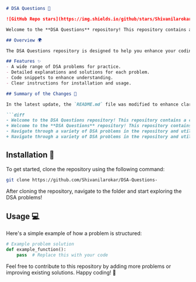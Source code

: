 ```markdown
# DSA Questions 🤖

![GitHub Repo stars](https://img.shields.io/github/stars/Shivanilarokar/DSA-Questions-?style=social) ![GitHub issues](https://img.shields.io/github/issues/Shivanilarokar/DSA-Questions-) ![GitHub forks](https://img.shields.io/github/forks/Shivanilarokar/DSA-Questions-?style=social)

Welcome to the **DSA Questions** repository! This repository contains a collection of Data Structures and Algorithms (DSA) problems for practice and learning.

## Overview 🌍

The DSA Questions repository is designed to help you enhance your coding skills through a variety of DSA problems. Each problem is accompanied by detailed explanations and code snippets to facilitate better understanding.

## Features ✨
- A wide range of DSA problems for practice.
- Detailed explanations and solutions for each problem.
- Code snippets to enhance understanding.
- Clear instructions for installation and usage.

## Summary of the Changes 🚀

In the latest update, the `README.md` file was modified to enhance clarity and structure. Here are the key changes:

```diff
- Welcome to the DSA Questions repository! This repository contains a collection of data structures and algorithms (DSA) problems designed to help you enhance your coding skills.
+ Welcome to the **DSA Questions** repository! This repository contains a collection of Data Structures and Algorithms (DSA) problems for practice and learning.
- Navigate through a variety of DSA problems in the repository and utilize the code snippets provided.
+ Navigate through a variety of DSA problems in the repository and utilize the code snippets provided.
```

## Installation 🚀

To get started, clone the repository using the following command:

```bash
git clone https://github.com/Shivanilarokar/DSA-Questions-
```

After cloning the repository, navigate to the folder and start exploring the DSA problems!

## Usage 💻

Here's a simple example of how a problem is structured:

```python
# Example problem solution
def example_function():
    pass  # Replace this with your code
```

Feel free to contribute to this repository by adding more problems or improving existing solutions. Happy coding! 🎉
```